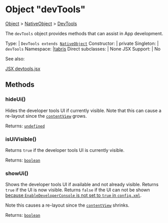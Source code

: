 ---
---
# Object "devTools"

<a href="https://developer.mozilla.org/en-US/docs/Web/JavaScript/Reference/Global_Objects/Object" title="View &quot;Object&quot; on MDN">Object</a> > <a href="NativeObject.html" title="NativeObject Class Reference">NativeObject</a> > <a href="#" >DevTools</a>

The `devTools` object provides methods that can assist in App development.


Type: | <code style="white-space: nowrap">DevTools extends <a href="NativeObject.html" title="NativeObject Class Reference">NativeObject</a></code>
Constructor: | private
Singleton: | `devTools`
Namespace: |<a href="../modules.html#startup" >tabris</a>
Direct subclasses: | None
JSX Support: | No


See also:
  
[<span class='language jsx'>JSX</span> devtools.jsx](https://playground.tabris.com/?gitref=v3.4.0&snippet=devtools.jsx)

## Methods

### hideUi()



Hides the developer tools UI if currently visible. Note that this can cause a re-layout since the [`contentView`](./ContentView.md) grows.

Returns: <code style="white-space: nowrap"><a href="https://developer.mozilla.org/en-US/docs/Web/JavaScript/Data_structures#Undefined_type" title="View &quot;undefined&quot; on MDN">undefined</a></code>

### isUiVisible()



Returns `true` if the developer tools UI is currently visible.

Returns: <code style="white-space: nowrap"><a href="https://developer.mozilla.org/en-US/docs/Web/JavaScript/Data_structures#Boolean_type" title="View &quot;boolean&quot; on MDN">boolean</a></code>

### showUi()



Shows the developer tools UI if available and not already visible. Returns `true` if the UI is now visible. Returns `false` if the UI can not be shown [because `EnableDeveloperConsole` is not set to `true` in `config.xml`](../build.md#preferences).

Note this causes a re-layout since the [`contentView`](./ContentView.md) shrinks.

Returns: <code style="white-space: nowrap"><a href="https://developer.mozilla.org/en-US/docs/Web/JavaScript/Data_structures#Boolean_type" title="View &quot;boolean&quot; on MDN">boolean</a></code>

